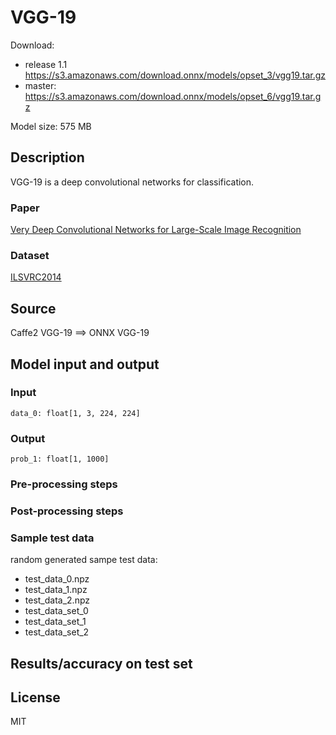 # VGG-19

Download:
- release 1.1 https://s3.amazonaws.com/download.onnx/models/opset_3/vgg19.tar.gz
- master: https://s3.amazonaws.com/download.onnx/models/opset_6/vgg19.tar.gz

Model size: 575 MB

## Description
VGG-19 is a deep convolutional networks for classification.

### Paper
[Very Deep Convolutional Networks for Large-Scale Image Recognition](https://arxiv.org/abs/1409.1556)

### Dataset
[ILSVRC2014](http://www.image-net.org/challenges/LSVRC/2014/)

## Source
Caffe2 VGG-19 ==> ONNX VGG-19

## Model input and output
### Input
```
data_0: float[1, 3, 224, 224]
```
### Output
```
prob_1: float[1, 1000]
```
### Pre-processing steps
### Post-processing steps
### Sample test data
random generated sampe test data:
- test_data_0.npz
- test_data_1.npz
- test_data_2.npz
- test_data_set_0
- test_data_set_1
- test_data_set_2

## Results/accuracy on test set

## License
MIT

